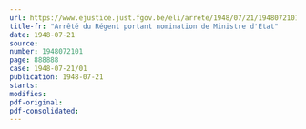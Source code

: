 ```yaml
---
url: https://www.ejustice.just.fgov.be/eli/arrete/1948/07/21/1948072101/justel
title-fr: "Arrêté du Régent portant nomination de Ministre d'Etat"
date: 1948-07-21
source:
number: 1948072101
page: 888888
case: 1948-07-21/01
publication: 1948-07-21
starts:
modifies:
pdf-original:
pdf-consolidated:
---
```


